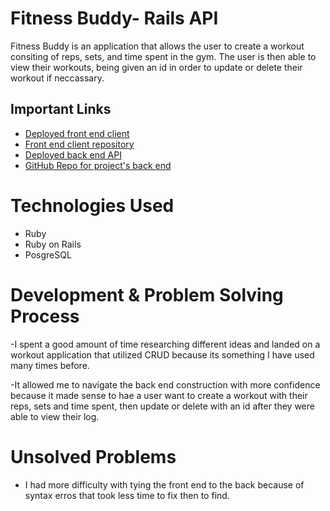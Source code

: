 
# Fitness Buddy- Rails API

Fitness Buddy is an application that allows the user to create a workout consiting of reps, sets, and time spent in the gym. The user is then able to view their workouts, being given an id in order to update or delete their workout if neccassary.

## Important Links

- [Deployed front end client](https://bgordon83.github.io/project_2_client)
- [Front end client repository](https://github.com/bgordon83/project_2_client)
- [Deployed back end API](https://https://calm-basin-76423.herokuapp.com/)
- [GitHub Repo for project's back end](https://github.com/bgordon83/Project_2_api)


# Technologies Used


- Ruby
- Ruby on Rails
- PosgreSQL


# Development & Problem Solving Process

-I spent a good amount of time researching different ideas and landed on a workout application that utilized CRUD because its something I have used many times before. 

-It allowed me to navigate the back end construction with more confidence because it made sense to hae a user want to create a workout with their reps, sets and time spent, then update or delete with an id after they were able to view their log.


# Unsolved Problems

- I had more difficulty with tying the front end to the back because of syntax erros that took less time to fix then to find. 
